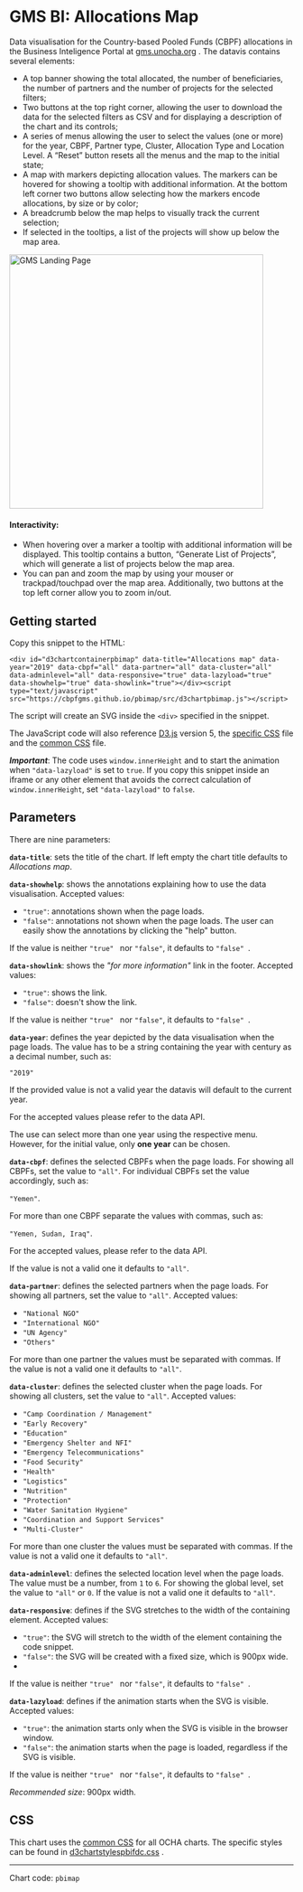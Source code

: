 
# GMS BI: Allocations Map

Data visualisation for the Country-based Pooled Funds (CBPF) allocations in the Business Inteligence Portal at [gms.unocha.org](https://gms.unocha.org/content/cbpf-contributions) . The datavis contains several elements:

- A top banner showing the total allocated, the number of beneficiaries, the number of partners and the number of projects for the selected filters;
- Two buttons at the top right corner, allowing the user to download the data for the selected filters as CSV and for displaying a description of the chart and its controls;
- A series of menus allowing the user to select the values (one or more) for the year, CBPF, Partner type, Cluster, Allocation Type and Location Level. A “Reset” button resets all the menus and the map to the initial state;
- A map with markers depicting allocation values. The markers can be hovered for showing a tooltip with additional information. At the bottom left corner two buttons allow selecting how the markers encode allocations, by size or by color;
- A breadcrumb below the map helps to visually track the current selection;
- If selected in the tooltips, a list of the projects will show up below the map area.

<img alt="GMS Landing Page" src="https://cbpfgms.github.io/img/thumbnails/pbimap.png" width="450">

#### Interactivity:

- When hovering over a marker a tooltip with additional information will be displayed. This tooltip contains a button, “Generate List of Projects”, which will generate a list of projects below the map area.
- You can pan and zoom the map by using your mouser or trackpad/touchpad over the map area. Additionally, two buttons at the top left corner allow you to zoom in/out.


## Getting started

Copy this snippet to the HTML:

```<div id="d3chartcontainerpbimap" data-title="Allocations map" data-year="2019" data-cbpf="all" data-partner="all" data-cluster="all" data-adminlevel="all" data-responsive="true" data-lazyload="true" data-showhelp="true" data-showlink="true"></div><script type="text/javascript" src="https://cbpfgms.github.io/pbimap/src/d3chartpbimap.js"></script>```

The script will create an SVG inside the `<div>` specified in the snippet.

The JavaScript code will also reference [D3.js](https://d3js.org) version 5, the [specific CSS](https://github.com/CBPFGMS/cbpfgms.github.io/raw/master/css/d3chartstylespbimap.css) file and the [common CSS](https://github.com/CBPFGMS/cbpfgms.github.io/raw/master/css/d3chartstyles.css) file.

***Important***: The code uses `window.innerHeight`  and to start the animation when `"data-lazyload"` is set to `true`. If you copy this snippet inside an iframe or any other element that avoids the correct calculation of `window.innerHeight`, set `"data-lazyload"` to `false`.

## Parameters

There are nine parameters:

**`data-title`**: sets the title of the chart. If left empty the chart title defaults to *Allocations map*.

**`data-showhelp`**: shows the annotations explaining how to use the data visualisation. Accepted values:

- `"true"`: annotations shown when the page loads.
- `"false"`: annotations not shown when the page loads. The user can easily show the annotations by clicking the "help" button.

If the value is neither `"true" ` nor `"false"`, it defaults to `"false" `.

**`data-showlink`**: shows the *"for more information"* link in the footer. Accepted values:

- `"true"`: shows the link.
- `"false"`: doesn't show the link.

If the value is neither `"true" ` nor `"false"`, it defaults to `"false" `.

**`data-year`**: defines the year depicted by the data visualisation when the page loads. The value has to be a string containing the year with century as a decimal number, such as:

 `"2019"`

If the provided value is not a valid year the datavis will default to the current year.

For the accepted values please refer to the data API.

The use can select more than one year using the respective menu. However, for the initial value, only **one year** can be chosen. 

**`data-cbpf`**: defines the selected CBPFs when the page loads. For showing all CBPFs, set the value to `"all"`. For individual CBPFs set the value accordingly, such as:

`"Yemen"`.

For more than one CBPF separate the values with commas, such as:

`"Yemen, Sudan, Iraq"`.

For the accepted values, please refer to the data API.

If the value is not a valid one it defaults to `"all"`.

**`data-partner`**: defines the selected partners when the page loads. For showing all partners, set the value to `"all"`. Accepted values:

 - `"National NGO"`
 - `"International NGO"`
 - `"UN Agency"`
 - `"Others"`

For more than one partner the values must be separated with commas. If the value is not a valid one it defaults to `"all"`.

**`data-cluster`**: defines the selected cluster when the page loads. For showing all clusters, set the value to `"all"`. Accepted values:

- `"Camp Coordination / Management"`
- `"Early Recovery"`
- `"Education"`
- `"Emergency Shelter and NFI"`
- `"Emergency Telecommunications"`
- `"Food Security"`
- `"Health"`
- `"Logistics"`
- `"Nutrition"`
- `"Protection"`
- `"Water Sanitation Hygiene"`
- `"Coordination and Support Services"`
- `"Multi-Cluster"`

For more than one cluster the values must be separated with commas. If the value is not a valid one it defaults to `"all"`.

**`data-adminlevel`**: defines the selected location level when the page loads. The value must be a number, from `1` to `6`. For showing the global level, set the value to `"all"` or `0`. If the value is not a valid one it defaults to `"all"`.

**`data-responsive`**: defines if the SVG stretches to the width of the containing element. Accepted values:

- `"true"`: the SVG will stretch to the width of the element containing the code snippet.
- `"false"`: the SVG will be created with a fixed size, which is 900px wide.
- 
If the value is neither `"true" ` nor `"false"`, it defaults to `"false" `.

**`data-lazyload`**: defines if the animation starts when the SVG is visible. Accepted values:

- `"true"`: the animation starts only when the SVG is visible in the browser window.
- `"false"`: the animation starts when the page is loaded, regardless if the SVG is visible.

If the value is neither `"true" ` nor `"false"`, it defaults to `"false" `.

*Recommended size*: 900px width.


## CSS

This chart uses the [common CSS](https://github.com/CBPFGMS/cbpfgms.github.io/raw/master/css/) for all OCHA charts. The specific styles can be found in [d3chartstylespbifdc.css](https://github.com/CBPFGMS/cbpfgms.github.io/blob/master/css/d3chartstylespbifdc.css) .

---
Chart code: `pbimap`
